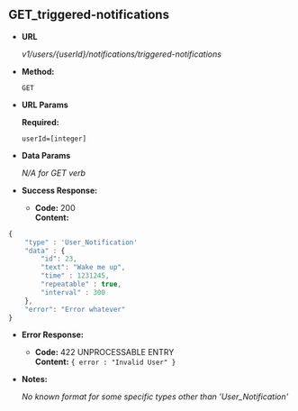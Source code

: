 **GET_triggered-notifications**
----
  

* **URL**

  _v1/users/{userId}/notifications/triggered-notifications_

* **Method:**
  
  `GET` 
  
*  **URL Params**

   **Required:**
 
   `userId=[integer]`


* **Data Params**

  _N/A for GET verb_

* **Success Response:** 

  * **Code:** 200 <br />
    **Content:** 
```javascript
{
    "type" : 'User_Notification'
    "data" : {
        "id": 23,
        "text": "Wake me up",
        "time" : 1231245,
        "repeatable" : true,
        "interval" : 300
    },
    "error": "Error whatever"
}
```
 
* **Error Response:**

  * **Code:** 422 UNPROCESSABLE ENTRY <br />
    **Content:** `{ error : "Invalid User" }`


* **Notes:**

    _No known format for some specific types other than 'User_Notification'_
 